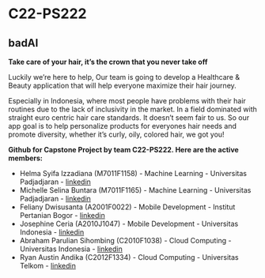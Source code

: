 # C22-PS222
## badAI ##
**Take care of your hair, it’s the crown that you never take off**

Luckily we’re here to help, Our team is going to develop a Healthcare & Beauty application that will help everyone maximize
their hair journey. 

Especially in Indonesia, where most people have problems with their hair routines due to the lack of inclusivity in the market. In a 
field dominated with straight euro centric hair care standards. It doesn’t seem fair to us. So our app goal is to help personalize 
products for everyones hair needs and promote diversity, whether it’s curly, oily, colored hair, we got you!


**Github for Capstone Project by team C22-PS222. Here are the active members:**

- Helma Syifa Izzadiana (M7011F1158) - Machine Learning - Universitas Padjadjaran - [linkedin](https://www.linkedin.com/in/helmaizzadiana)
- Michelle Selina Buntara (M7011F1165) - Machine Learning - Universitas Padjadjaran - [linkedin](https://www.linkedin.com/in/michelleselina)
- Feliany Dwisusanta (A2001F0022) - Mobile Development - Institut Pertanian Bogor - [linkedin](https://www.linkedin.com/in/feliany-dwisusanta-521b85206/)
- Josephine Ceria (A2010J1047) - Mobile Development - Universitas Indonesia - [linkedin](https://www.linkedin.com/in/josephineceria/)
- Abraham Parulian Sihombing (C2010F1038) - Cloud Computing - Universitas Indonesia - [linkedin](https://www.linkedin.com/in/abraham-sihombing-b575b1195/)
- Ryan Austin Andika (C2012F1334) - Cloud Computing - Universitas Telkom - [linkedin](https://www.linkedin.com/in/ryan-austin-andika-870240195/)
